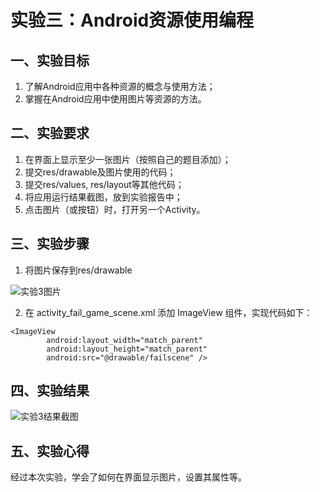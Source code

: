# 实验三：Android资源使用编程
## 一、实验目标

1. 了解Android应用中各种资源的概念与使用方法；
2. 掌握在Android应用中使用图片等资源的方法。
		
## 二、实验要求

1. 在界面上显示至少一张图片（按照自己的题目添加）；
2. 提交res/drawable及图片使用的代码；
3. 提交res/values, res/layout等其他代码；
4. 将应用运行结果截图，放到实验报告中；
5. 点击图片（或按钮）时，打开另一个Activity。
		
## 三、实验步骤

1. 将图片保存到res/drawable
		

![实验3图片](https://github.com/1nnocent1/android-labs-2020/blob/master/students/sec1814080911125/failscene.png)
		
2. 在 activity_fail_game_scene.xml 添加 ImageView 组件，实现代码如下：
		
```
<ImageView
        android:layout_width="match_parent"
        android:layout_height="match_parent"
        android:src="@drawable/failscene" />
```

## 四、实验结果

![实验3结果截图](https://github.com/1nnocent1/android-labs-2020/blob/master/students/sec1814080911125/lab3.png)
		
## 五、实验心得

经过本次实验，学会了如何在界面显示图片，设置其属性等。